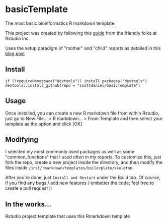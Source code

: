 # basicTemplate

The most basic bioinformatics R markdown template.

This project was created by following this [guide](https://rstudio.github.io/rstudio-extensions/rmarkdown_templates.html) from the friendly folks at Rstudio Inc.

Uses the setup paradigm of "mother" and "child" reports as detailed in this [blog post](https://martinctc.github.io/blog/first-world-problems-very-long-rmarkdown-documents/)


## Install
```
if (!requireNamespace("devtools")) install.packages("devtools")
devtools::install_github(repo = "scottdaniel/basicTemplate")
```
## Usage
Once installed, you can create a new R markdown file from within Rstudio, just go to New File... > R markdown... > From Template and then select your template as the option and click [OK]

## Modifying
I selected my most commonly used packages as well as some "common_functions" that I used often in my reports. To customize this, just fork the repo, create a new project inside the directory, and then modify the files inside `/inst/rmarkdown/templates/boilerplate/skeleton`.

After you're done, just `Install and Restart` under the Build tab. Of course, if you find any bugs / add new features / embetter the code; feel free to create a pull request :)

## In the works...
Rstudio project template that uses this Rmarkdown template
